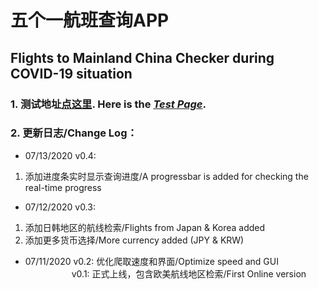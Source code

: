 # 五个一航班查询APP
## Flights to Mainland China Checker during COVID-19 situation


### 1. 测试地址[点这里](https://app.vincentc.us). Here is the *[Test Page](https://app.vincentc.us)*.
### 2. 更新日志/Change Log：
* 07/13/2020 v0.4: 
1. 添加进度条实时显示查询进度/A progressbar is added for checking the real-time progress

* 07/12/2020 v0.3: 
1. 添加日韩地区的航线检索/Flights from Japan & Korea added
2. 添加更多货币选择/More currency added (JPY & KRW)

* 07/11/2020 v0.2: 优化爬取速度和界面/Optimize speed and GUI  
&emsp;&emsp;&emsp;&emsp;&emsp; v0.1: 正式上线，包含欧美航线地区检索/First Online version
